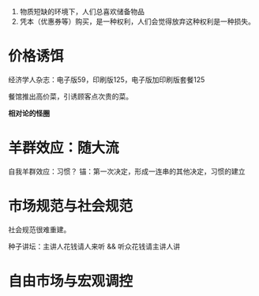 1. 物质短缺的环境下，人们总喜欢储备物品
2. 凭本（优惠券等）购买，是一种权利，人们会觉得放弃这种权利是一种损失。


# 价格诱饵
经济学人杂志：电子版59，印刷版125，电子版加印刷版套餐125

餐馆推出高价菜，引诱顾客点次贵的菜。

**相对论的怪圈**

# 羊群效应：随大流
自我羊群效应：习惯？
锚：第一次决定，形成一连串的其他决定，习惯的建立


# 市场规范与社会规范
社会规范很难重建。

种子讲坛：主讲人花钱请人来听 && 听众花钱请主讲人讲


# 自由市场与宏观调控
